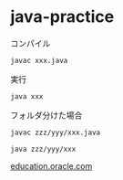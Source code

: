# java-practice

コンパイル

```bash
javac xxx.java
```

実行

```bash
java xxx
```

フォルダ分けた場合

```bash
javac zzz/yyy/xxx.java
```

```bash
java zzz/yyy/xxx
```

[education.oracle.com](https://education.oracle.com/ja/java-se-8-programmer-i/pexam_1Z0-808)
